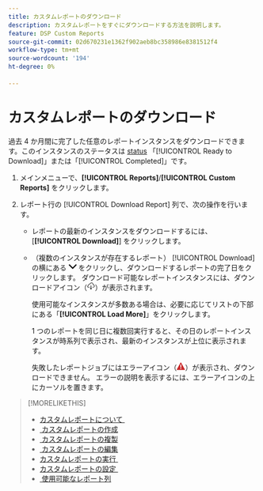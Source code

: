```yaml
---
title: カスタムレポートのダウンロード
description: カスタムレポートをすぐにダウンロードする方法を説明します。
feature: DSP Custom Reports
source-git-commit: 02d670231e1362f902aeb8bc358986e8381512f4
workflow-type: tm+mt
source-wordcount: '194'
ht-degree: 0%

---
```


# カスタムレポートのダウンロード

過去 4 か月間に完了した任意のレポートインスタンスをダウンロードできます。このインスタンスのステータスは [status](report-about.md#custom-report-status) 「[!UICONTROL Ready to Download]」または「[!UICONTROL Completed]」です。

1. メインメニューで、**[!UICONTROL Reports]**/**[!UICONTROL Custom Reports]** をクリックします。

1. レポート行の [!UICONTROL Download Report] 列で、次の操作を行います。

   * レポートの最新のインスタンスをダウンロードするには、[**[!UICONTROL Download]**] をクリックします。

   * （複数のインスタンスが存在するレポート） [!UICONTROL Download] の横にある ![&#x200B; 下矢印 &#x200B;](/help/dsp/assets/chevron-down.png " 下矢印 ") をクリックし、ダウンロードするレポートの完了日をクリックします。 ダウンロード可能なレポートインスタンスには、ダウンロードアイコン（![ダウンロードアイコン](/help/dsp/assets/indicator-downloadable.png "ダウンロードアイコン")）が表示されます。

     使用可能なインスタンスが多数ある場合は、必要に応じてリストの下部にある「**[!UICONTROL Load More]**」をクリックします。

     1 つのレポートを同じ日に複数回実行すると、その日のレポートインスタンスが時系列で表示され、最新のインスタンスが上位に表示されます。

     失敗したレポートジョブにはエラーアイコン（![&#x200B; エラーインジケーター &#x200B;](/help/dsp/assets/indicator-critical.png " エラーインジケーター ")）が表示され、ダウンロードできません。 エラーの説明を表示するには、エラーアイコンの上にカーソルを置きます。

>[!MORELIKETHIS]
>
>* [&#x200B; カスタムレポートについて &#x200B;](/help/dsp/reports/report-about.md)
>* [&#x200B; カスタムレポートの作成 &#x200B;](/help/dsp/reports/report-create.md)
>* [&#x200B; カスタムレポートの複製 &#x200B;](/help/dsp/reports/report-copy.md)
>* [&#x200B; カスタムレポートの編集 &#x200B;](/help/dsp/reports/report-edit.md)
>* [&#x200B; カスタムレポートの実行 &#x200B;](/help/dsp/reports/report-run-now.md)
>* [&#x200B; カスタムレポートの設定 &#x200B;](/help/dsp/reports/report-settings.md)
>* [&#x200B; 使用可能なレポート列 &#x200B;](/help/dsp/reports/report-columns.md)
